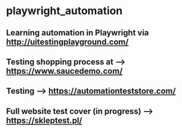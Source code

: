 # playwright_automation
Learning automation in Playwright via http://uitestingplayground.com/
----------
Testing shopping process at --> https://www.saucedemo.com/
---------------
Testing  --> https://automationteststore.com/
----------
Full website test cover (in progress) --> https://skleptest.pl/
----------
